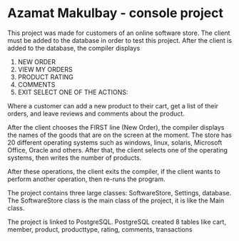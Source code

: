 # Azamat Makulbay - console project


This project was made for customers of an online software store.
The client must be added to the database in order to test this project. After the client is added to the database, the compiler displays


1. NEW ORDER
2. VIEW MY ORDERS
3. PRODUCT RATING
4. COMMENTS
5. EXIT
SELECT ONE OF THE ACTIONS:


Where a customer can add a new product to their cart, get a list of their orders, and leave reviews and comments about the product.

After the client chooses the FIRST line (New Order), the compiler displays the names of the goods that are on the screen at the moment. The store has 20 different operating systems such as windows, linux, solaris, Microsoft Office, Oracle and others. After that, the client selects one of the operating systems, then writes the number of products.

After these operations, the client exits the compiler, if the client wants to perform another operation, then re-runs the program.

The project contains three large classes: SoftwareStore, Settings, database.
 The SoftwareStore class is the main class of the project, it is like the Main class.

The project is linked to PostgreSQL.
PostgreSQL created 8 tables like cart, member, product, producttype, rating, comments, transactions
